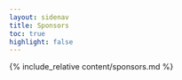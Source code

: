 ```yaml
---
layout: sidenav
title: Sponsors
toc: true
highlight: false
---
```


{% include_relative content/sponsors.md %}
